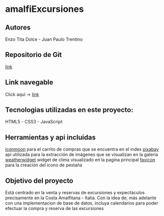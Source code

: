 # amalfiExcursiones

## Autores 
Enzo Tita Dolce - Juan Paulo Trentino

## Repositorio de Git
[link](https://github.com/juan-19t/amalfiexcursiones)

## Link navegable
Click aqui -> [link](https://amalfiexcursiones-bv33.vercel.app/)

## Tecnologias utilizadas en este proyecto:
HTML5 - CSS3 - JavaScript

## Herramientas y api incluidas
[iconmoon](https://icomoon.io/) para el carrito de compras que se encuentra en el index
[pixabay](https://pixabay.com/api/?key=36340383-d6836109916ee47000c68e28e&q=positano&image_type=photo) api utilizada 
para la extracción de imágenes que se visualizan en la galeria
[weatherwidget](https://weatherwidget.org/es/) widget de clima visualizado en la pagina principal
[favicon](https://favicon.io/) para la creación del icono de pestaña

## Objetivo del proyecto
Está centrado en la venta y reservas de excursiones y expectáculos precisamente en la Costa Amalfitana - Italia.
Con la idea de, más adelante con una implementacion de base de datos, incluya calendarios para poder efectuar la 
compra y reserva de las excursiones
